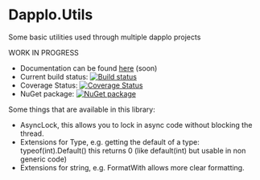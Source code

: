 # Dapplo.Utils
Some basic utilities used through multiple dapplo projects

WORK IN PROGRESS

- Documentation can be found [here](http://www.dapplo.net/blocks/Dapplo.Utils) (soon)
- Current build status: [![Build status](https://ci.appveyor.com/api/projects/status/yyieit327n41qijc?svg=true)](https://ci.appveyor.com/project/dapplo/dapplo-utils)
- Coverage Status: [![Coverage Status](https://coveralls.io/repos/github/dapplo/Dapplo.Utils/badge.svg?branch=master)](https://coveralls.io/github/dapplo/Dapplo.Utils?branch=master)
- NuGet package: [![NuGet package](https://badge.fury.io/nu/Dapplo.Utils.svg)](https://badge.fury.io/nu/Dapplo.Utils.Config)

Some things that are available in this library:
- AsyncLock, this allows you to lock in async code without blocking the thread.
- Extensions for Type, e.g. getting the default of a type: typeof(int).Default() this returns 0 (like default(int) but usable in non generic code)
- Extensions for string, e.g. FormatWith allows more clear formatting.
